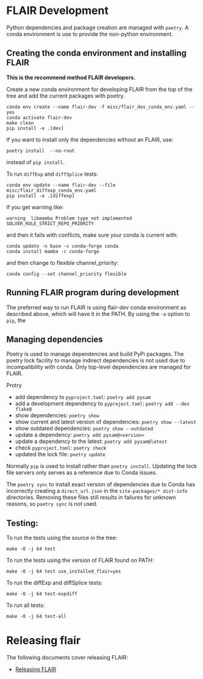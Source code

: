 # FLAIR Development

Python dependencies and package creation are managed with `poetry`.
A conda environment is use to provide the non-python environment.

## Creating the conda environment and installing FLAIR

**This is the recommend method FLAIR developers.**

Create a new conda environment for developing FLAIR from the top of
the tree and add the current packages with poetry.

```
conda env create --name flair-dev -f misc/flair_dev_conda_env.yaml --yes
conda activate flair-dev
make clean
pip install -e .[dev]
```

If you want to install only the dependencies without an FLAIR, use:
```
poetry install  --no-root
```
instead of `pip install`.

To run `diffExp` and `diffSplice` tests:
```
conda env update --name flair-dev --file misc/flair_diffexp_conda_env.yaml
pip install -e .[diffexp]
```

If you get warning like:
```
warning  libmamba Problem type not implemented SOLVER_RULE_STRICT_REPO_PRIORITY
```
and then it fails with conflicts, make sure your conda is current with:

```
conda update -n base -c conda-forge conda
conda install mamba -c conda-forge
```
and then change to flexible channel_priority:
```
conda config --set channel_priority flexible
```

## Running FLAIR program during development

The preferred way to run FLAIR is using flair-dev conda environment as described above,
which will have it in the PATH.  By using the `-e` option to `pip`, the 

## Managing dependencies

Poetry is used to manage dependencies and build PyPi packages.
The poetry lock facility to manage indirect dependencies is not
used due to incompatibility with conda.  Only top-level dependencies
are managed for FLAIR.

Protry
* add dependency to `pyproject.toml`: `poetry add pysam`
* add a development dependency to `pyproject.toml`: `poetry add --dev flake8`
* show dependencies: `poetry show`
* show current and latest version of dependencies: `poetry show --latest`
* show outdated dependencies: `poetry show --outdated`
* update a dependency: `poetry add pysam@<version>`
* update a dependency to the latest: `poetry add pysam@latest`
* check `pyproject.toml`: `poetry check`
* updated the lock file: `poetry update`

Normally `pip` is used to install rather than `poetry install`.  Updating the
lock file servers only serves as a reference due to Conda issues.

The `poetry sync` to install exact version of dependencies due to Conda has
incorrectly creating a `direct_url.json` in the `site-packages/* dist-info`
directories. Removing these files still results in failures for unknown
reasons, so  `poetry sync` is not used.

## Testing:

To run the tests using the source in the tree:
```
make -O -j 64 test
```

To run the tests using the version of FLAIR found on PATH:
```
make -O -j 64 test use_installed_flair=yes
```

To run the diffExp and diffSplice tests:
```
make -O -j 64 test-expdiff
```

To run all tests:
```
make -O -j 64 test-all
```

# Releasing flair

The following documents cover releasing FLAIR:

* [Releasing FLAIR](release.md)
